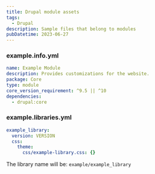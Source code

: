 ```yaml
---
title: Drupal module assets
tags:
  - Drupal
description: Sample files that belong to modules
pubDatetime: 2023-06-27
---
```


### example.info.yml

```yml
name: Example Module
description: Provides customizations for the website.
package: Core
type: module
core_version_requirement: ^9.5 || ^10
dependencies:
  - drupal:core
```

### example.libraries.yml

```yml
example_library:
  version: VERSION
  css:
    theme:
      css/example-library.css: {}
```
The library name will be: `example/example_library`

